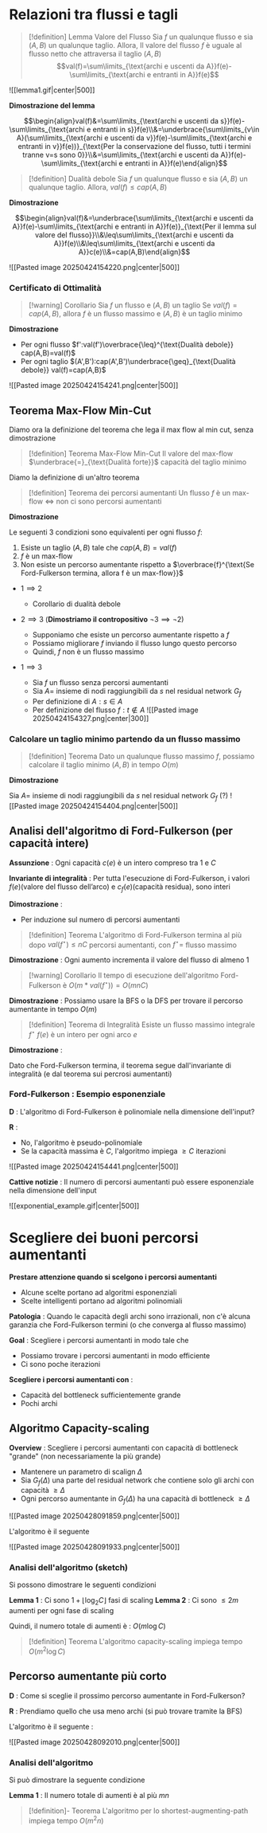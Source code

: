 # Relazioni tra flussi e tagli

>[!definition] Lemma Valore del Flusso
>Sia $f$ un qualunque flusso e sia $(A,B)$ un qualunque taglio.
>Allora,  Il valore del flusso $f$ è uguale al flusso netto che attraversa il taglio $(A,B)$
>$$val(f)=\sum\limits_{\text{archi e uscenti da A}}f(e)-\sum\limits_{\text{archi e entranti in A}}f(e)$$

![[lemma1.gif|center|500]]

**Dimostrazione del lemma**

$$\begin{align}val(f)&=\sum\limits_{\text{archi e uscenti da s}}f(e)-\sum\limits_{\text{archi e entranti in s}}f(e)\\&=\underbrace{\sum\limits_{v\in A}(\sum\limits_{\text{archi e uscenti da v}}f(e)-\sum\limits_{\text{archi e entranti in v}}f(e))}_{\text{Per la conservazione del flusso, tutti i termini tranne v=s sono 0}}\\&=\sum\limits_{\text{archi e uscenti da A}}f(e)-\sum\limits_{\text{archi e entranti in A}}f(e)\end{align}$$

>[!definition] Dualità debole
>Sia $f$ un qualunque flusso e sia $(A,B)$ un qualunque taglio.
>Allora, $val(f)\leq cap(A,B)$

**Dimostrazione**

$$\begin{align}val(f)&=\underbrace{\sum\limits_{\text{archi e uscenti da A}}f(e)-\sum\limits_{\text{archi e entranti in A}}f(e)}_{\text{Per il lemma sul valore del flusso}}\\&\leq\sum\limits_{\text{archi e uscenti da A}}f(e)\\&\leq\sum\limits_{\text{archi e uscenti da A}}c(e)\\&=cap(A,B)\end{align}$$

![[Pasted image 20250424154220.png|center|500]]
### Certificato di Ottimalità

>[!warning] Corollario
>Sia $f$ un flusso e $(A,B)$ un taglio
>Se $val(f)=cap(A,B)$, allora $f$ è un flusso massimo e $(A,B)$ è un taglio minimo

**Dimostrazione**
- Per ogni flusso $f':val(f')\overbrace{\leq}^{\text{Dualità debole}} cap(A,B)=val(f)$
- Per ogni taglio $(A',B'):cap(A',B')\underbrace{\geq}_{\text{Dualità debole}} val(f)=cap(A,B)$

![[Pasted image 20250424154241.png|center|500]]

## Teorema Max-Flow Min-Cut

Diamo ora la definizione del teorema che lega il max flow al min cut, senza dimostrazione

>[!definition] Teorema Max-Flow Min-Cut
>Il valore del max-flow $\underbrace{=}_{\text{Dualità forte}}$ capacità del taglio minimo

Diamo la definizione di un'altro teorema

>[!definition] Teorema dei percorsi aumentanti
>Un flusso $f$ è un max-flow $\iff$ non ci sono percorsi aumentanti

**Dimostrazione**

Le seguenti 3 condizioni sono equivalenti per ogni flusso $f$:
1) Esiste un taglio $(A,B)$ tale che $cap(A,B)=val(f)$
2) $f$ è un max-flow
3) Non esiste un percorso aumentante rispetto a $\overbrace{f}^{\text{Se Ford-Fulkerson termina, allora f è un max-flow}}$

- $1\implies2$
	- Corollario di dualità debole

- $2\implies3$ (**Dimostriamo il contropositivo** $\lnot3\implies\lnot2$)
	- Supponiamo che esiste un percorso aumentante rispetto a $f$
	- Possiamo migliorare $f$ inviando il flusso lungo questo percorso
	- Quindi, $f$ non è un flusso massimo

- $1\implies3$
	- Sia $f$ un flusso senza percorsi aumentanti
	- Sia $A=$ insieme di nodi raggiungibili da $s$ nel residual network $G_f$
	- Per definizione di $A:s\in A$
	- Per definizione del flusso $f:t\not\in A$ ![[Pasted image 20250424154327.png|center|300]]


### Calcolare un taglio minimo partendo da un flusso massimo

>[!definition] Teorema
>Dato un qualunque flusso massimo $f$, possiamo calcolare il taglio minimo $(A,B)$ in tempo $O(m)$

**Dimostrazione**

Sia $A=$ insieme di nodi raggiungibili da $s$ nel residual network $G_f$ (?)
![[Pasted image 20250424154404.png|center|500]]
## Analisi dell'algoritmo di Ford-Fulkerson (per capacità intere)

**Assunzione** : Ogni capacità $c(e)$ è un intero compreso tra $1$ e $C$

**Invariante di integralità** :
Per tutta l'esecuzione di Ford-Fulkerson, i valori $f(e)(\text{valore del flusso dell'arco})$ e $c_f(e)(\text{capacità residua})$, sono interi

**Dimostrazione** :
- Per induzione sul numero di percorsi aumentanti

>[!definition] Teorema
>L'algoritmo di Ford-Fulkerson termina al più dopo $val(f^\star)\leq nC$ percorsi aumentanti, con $f^\star=$ flusso massimo

**Dimostrazione** : Ogni aumento incrementa il valore del flusso di almeno 1

>[!warning] Corollario
>Il tempo di esecuzione dell'algoritmo Ford-Fulkerson è $O(m*val(f^\star))=O(mnC)$

**Dimostrazione** : Possiamo usare la BFS o la DFS per trovare il percorso aumentante in tempo $O(m)$

>[!definition] Teorema di Integralità
>Esiste un flusso massimo integrale $f^\star$
>$f(e)$ è un intero per ogni arco $e$

**Dimostrazione** :

Dato che Ford-Fulkerson termina, il teorema segue dall'invariante di integralità (e dal teorema sui percrosi aumentanti)

### Ford-Fulkerson : Esempio esponenziale

**D** : L'algoritmo di Ford-Fulkerson è polinomiale nella dimensione dell'input?

**R** :
- No, l'algoritmo è pseudo-polinomiale
- Se la capacità massima è $C$, l'algoritmo impiega $\geq C$ iterazioni

![[Pasted image 20250424154441.png|center|500]]


**Cattive notizie** : Il numero di percorsi aumentanti può essere esponenziale nella dimensione dell'input

![[exponential_example.gif|center|500]]


# Scegliere dei buoni percorsi aumentanti

**Prestare attenzione quando si scelgono i percorsi aumentanti**
- Alcune scelte portano ad algoritmi esponenziali
- Scelte intelligenti portano ad algoritmi polinomiali

**Patologia** : Quando le capacità degli archi sono irrazionali, non c'è alcuna garanzia che Ford-Fulkerson termini (o che converga al flusso massimo)

**Goal** : Scegliere i percorsi aumentanti in modo tale che
- Possiamo trovare i percorsi aumentanti in modo efficiente
- Ci sono poche iterazioni

**Scegliere i percorsi aumentanti con** :
- Capacità del bottleneck sufficientemente grande
- Pochi archi

## Algoritmo Capacity-scaling

**Overview** : Scegliere i percorsi aumentanti con capacità di bottleneck "grande" (non necessariamente la più grande)
- Mantenere un parametro di scalign $\Delta$
- Sia $G_f(\Delta)$ una parte del residual network che contiene solo gli archi con capacità $\geq\Delta$
- Ogni percorso aumentante in $G_f(\Delta)$ ha una capacità di bottleneck $\geq\Delta$

![[Pasted image 20250428091859.png|center|500]]

L'algoritmo è il seguente

![[Pasted image 20250428091933.png|center|500]]

### Analisi dell'algoritmo (sketch)

Si possono dimostrare le seguenti condizioni

**Lemma 1** : Ci sono $1+\lfloor\log_2C\rfloor$ fasi di scaling
**Lemma 2** : Ci sono $\leq2m$ aumenti per ogni fase di scaling

Quindi, il numero totale di aumenti è : $O(m\log C)$

>[!definition] Teorema
>L'algoritmo capacity-scaling impiega tempo $O(m^2\log C)$


## Percorso aumentante più corto

**D** : Come si sceglie il prossimo percorso aumentante in Ford-Fulkerson?

**R** : Prendiamo quello che usa meno archi (si può trovare tramite la BFS)

L'algoritmo è il seguente :

![[Pasted image 20250428092010.png|center|500]]

### Analisi dell'algoritmo

Si può dimostrare la seguente condizione

**Lemma 1** : Il numero totale di aumenti è al più $mn$

>[!definition]- Teorema
>L'algoritmo per lo shortest-augmenting-path impiega tempo $O(m^2n)$
